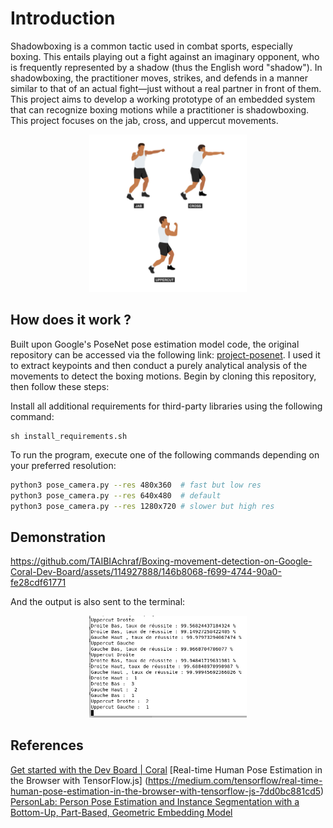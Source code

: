 # Introduction
Shadowboxing is a common tactic used in combat sports, especially boxing. This entails playing out a fight against an imaginary opponent, who is frequently represented by a shadow (thus the English word "shadow"). In shadowboxing, the practitioner moves, strikes, and defends in a manner similar to that of an actual fight—just without a real partner in front of them. This project aims to develop a working prototype of an embedded system that can recognize boxing motions while a practitioner is shadowboxing. This project focuses on the jab, cross, and uppercut movements.

<p align="center" width="100%">
    <img width="50%" src="man-doing-boxing-moves-exercise-jab-cross-hook-and-uppercut-movement-shadow-boxing-flat-illustration-vector.jpg">
</p>

## How does it work ?
Built upon Google's PoseNet pose estimation model code, the original repository can be accessed via the following link: [project-posenet](https://github.com/google-coral/project-posenet).
I used it to extract keypoints and then conduct a purely analytical analysis of the movements to detect the boxing motions.
Begin by cloning this repository, then follow these steps:

Install all additional requirements for third-party libraries using the following command:
```
sh install_requirements.sh
```
To run the program, execute one of the following commands depending on your preferred resolution:
```bash
python3 pose_camera.py --res 480x360  # fast but low res
python3 pose_camera.py --res 640x480  # default
python3 pose_camera.py --res 1280x720 # slower but high res
```
## Demonstration 
https://github.com/TAIBIAchraf/Boxing-movement-detection-on-Google-Coral-Dev-Board/assets/114927888/146b8068-f699-4744-90a0-fe28cdf61771

And the output is also sent to the terminal:
<p align="center" width="100%">
    <img width="50%" src="result.png">
</p>

## References
[Get started with the Dev Board | Coral](https://coral.ai/docs/dev-board/get-started)
[Real-time Human Pose Estimation in the Browser with TensorFlow.js] (https://medium.com/tensorflow/real-time-human-pose-estimation-in-the-browser-with-tensorflow-js-7dd0bc881cd5)
[PersonLab: Person Pose Estimation and Instance Segmentation with a Bottom-Up, Part-Based, Geometric Embedding Model](https://arxiv.org/abs/1803.08225)

